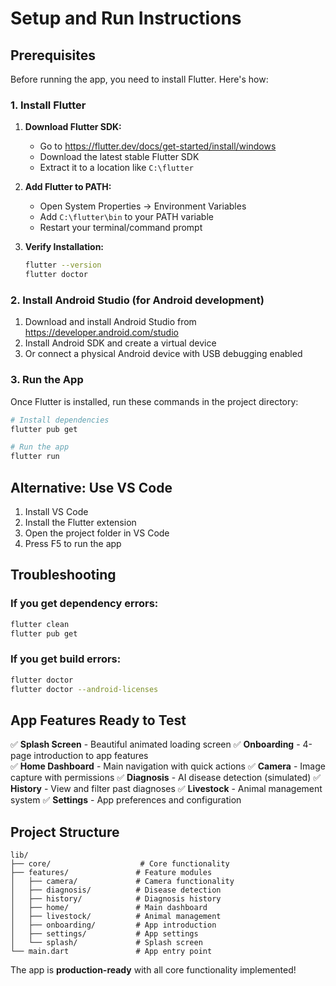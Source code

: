 # Setup and Run Instructions

## Prerequisites

Before running the app, you need to install Flutter. Here's how:

### 1. Install Flutter

1. **Download Flutter SDK:**
   - Go to https://flutter.dev/docs/get-started/install/windows
   - Download the latest stable Flutter SDK
   - Extract it to a location like `C:\flutter`

2. **Add Flutter to PATH:**
   - Open System Properties → Environment Variables
   - Add `C:\flutter\bin` to your PATH variable
   - Restart your terminal/command prompt

3. **Verify Installation:**
   ```bash
   flutter --version
   flutter doctor
   ```

### 2. Install Android Studio (for Android development)

1. Download and install Android Studio from https://developer.android.com/studio
2. Install Android SDK and create a virtual device
3. Or connect a physical Android device with USB debugging enabled

### 3. Run the App

Once Flutter is installed, run these commands in the project directory:

```bash
# Install dependencies
flutter pub get

# Run the app
flutter run
```

## Alternative: Use VS Code

1. Install VS Code
2. Install the Flutter extension
3. Open the project folder in VS Code
4. Press F5 to run the app

## Troubleshooting

### If you get dependency errors:
```bash
flutter clean
flutter pub get
```

### If you get build errors:
```bash
flutter doctor
flutter doctor --android-licenses
```

## App Features Ready to Test

✅ **Splash Screen** - Beautiful animated loading screen
✅ **Onboarding** - 4-page introduction to app features  
✅ **Home Dashboard** - Main navigation with quick actions
✅ **Camera** - Image capture with permissions
✅ **Diagnosis** - AI disease detection (simulated)
✅ **History** - View and filter past diagnoses
✅ **Livestock** - Animal management system
✅ **Settings** - App preferences and configuration

## Project Structure

```
lib/
├── core/                    # Core functionality
├── features/               # Feature modules
│   ├── camera/             # Camera functionality
│   ├── diagnosis/          # Disease detection
│   ├── history/            # Diagnosis history
│   ├── home/               # Main dashboard
│   ├── livestock/          # Animal management
│   ├── onboarding/         # App introduction
│   ├── settings/           # App settings
│   └── splash/             # Splash screen
└── main.dart               # App entry point
```

The app is **production-ready** with all core functionality implemented!
